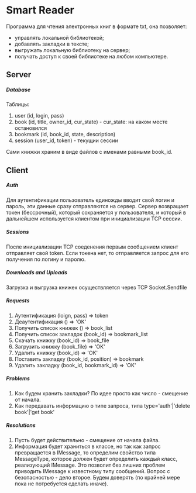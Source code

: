 ﻿# Smart Reader
Программа для чтения электронных книг в формате txt, она позволяет:
* управлять локальной библиотекой;
* добавлять закладки в тексте;
* выгружать локальную библиотеку на сервер;
* получать доступ к своей библиотеке на любом компьютере.


## Server

##### Database
Таблицы:
1. user (id, login, pass)
2. book (id, title, owner_id, cur_state) - cur_state: на каком месте остановился
3. bookmark (id, book_id, state, description)
4. session (user_id, token) - текущии сессии

Сами книжки храним в виде файлов c именами равными book_id.

## Client

##### Auth
Для аутентификации пользователь единожды вводит свой логин и пароль, эти данные
сразу отправляются на сервер. Сервер возвращает токен (бессрочный), который 
сохраняется у пользователя, и который в дальнейшем используется клиентом при
инициализации TCP сессии.

##### Sessions
После инициализации TCP соеденения первым сообщением клиент отправляет свой token.
Если токена нет, то отправляется запрос для его получения по логину и паролю.

##### Downloads and Uploads
Загрузка и выгрузка книжек осуществляется через TCP Socket.Sendfile

##### Requests
1. Аутентификация           (loign, pass) => token
2. Деаутентификация         () => 'OK'
3. Получить список книжек   () => book_list
4. Получить список закладок (book_id) => bookmark_list
4. Скачать книжку           (book_id) => book_file
5. Загрузить книжку         (book_file) => 'OK'
6. Удалить книжку           (book_id) => 'OK'
7. Поставить закладку       (book_id, position) => bookmark
8. Удалить закладку         (book_id, bookmark_id) => 'OK'

##### Problems
1. Как будем хранить закладки?
По идее просто как число - смещение от начала.
2. Как передавать информацию о типе запроса, типа type='auth'|'delete book'|'get book'

##### Resolutions
1. Пусть будет действительно - смещение от начала файла.
2. Информация будет храниться в классе, но так как запрос превращается в IMessage, то определим свойство типа MessageType, которое должен будет определить каждый класс, реализующий IMessage. Это позволит без лишних проблем приводить IMessage к известному типу сообщений. Вопрос с безопасностью - дело второе. Будем доверять (по крайней мере пока не потребуется сделать иначе).